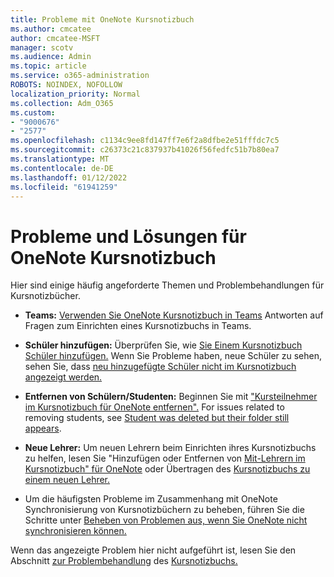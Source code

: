 ```yaml
---
title: Probleme mit OneNote Kursnotizbuch
ms.author: cmcatee
author: cmcatee-MSFT
manager: scotv
ms.audience: Admin
ms.topic: article
ms.service: o365-administration
ROBOTS: NOINDEX, NOFOLLOW
localization_priority: Normal
ms.collection: Adm_O365
ms.custom:
- "9000676"
- "2577"
ms.openlocfilehash: c1134c9ee8fd147ff7e6f2a8dfbe2e51fffdc7c5
ms.sourcegitcommit: c26373c21c837937b41026f56fedfc51b7b80ea7
ms.translationtype: MT
ms.contentlocale: de-DE
ms.lasthandoff: 01/12/2022
ms.locfileid: "61941259"
---
```

# <a name="onenote-class-notebook-issues-and-resolutions"></a>Probleme und Lösungen für OneNote Kursnotizbuch

Hier sind einige häufig angeforderte Themen und Problembehandlungen für Kursnotizbücher.

- **Teams:** [Verwenden Sie OneNote Kursnotizbuch in Teams](https://support.office.com/article/bd77f11f-27cd-4d41-bfbd-2b11799f1440) Antworten auf Fragen zum Einrichten eines Kursnotizbuchs in Teams.

- **Schüler hinzufügen:** Überprüfen Sie, wie [Sie Einem Kursnotizbuch Schüler hinzufügen.](https://support.office.com/article/149882af-506a-4689-9fee-39309b97aae8) Wenn Sie Probleme haben, neue Schüler zu sehen, sehen Sie, dass [neu hinzugefügte Schüler nicht im Kursnotizbuch angezeigt werden.](https://support.office.com/article/4da02c45-b435-4af1-921b-51b8ee40e1c9)

- **Entfernen von Schülern/Studenten:** Beginnen Sie mit ["Kursteilnehmer im Kursnotizbuch für OneNote entfernen".](https://support.office.com/article/86dcf019-408f-4de8-8055-eb61f1578c3c) For issues related to removing students, see [Student was deleted but their folder still appears](https://support.office.com/article/0ed81eaa-c14a-436f-bb6f-ce95f130cc71).

- **Neue Lehrer:** Um neuen Lehrern beim Einrichten ihres Kursnotizbuchs zu helfen, lesen Sie "Hinzufügen oder Entfernen von [Mit-Lehrern im Kursnotizbuch" für OneNote](https://support.office.com/article/fdcb870b-49a7-4a14-9ea6-d817f88026f8) oder Übertragen des [Kursnotizbuchs zu einem neuen Lehrer.](https://support.office.com/article/84ef5d4a-0eec-4d5b-bc22-1317bc3b9027)

- Um die häufigsten Probleme im Zusammenhang mit OneNote Synchronisierung von Kursnotizbüchern zu beheben, führen Sie die Schritte unter [Beheben von Problemen aus, wenn Sie OneNote nicht synchronisieren können.](https://support.office.com/article/Fix-issues-when-you-can-t-sync-OneNote-299495ef-66d1-448f-90c1-b785a6968d45)

Wenn das angezeigte Problem hier nicht aufgeführt ist, lesen Sie den Abschnitt [zur Problembehandlung](https://support.office.com/article/class-notebook-ee70aff9-52e8-449f-be6a-7cbc1d65eaea#ID0EAABAAA=Manage&ID0EABAAA=Troubleshoot) des [Kursnotizbuchs.](https://support.office.com/article/class-notebook-ee70aff9-52e8-449f-be6a-7cbc1d65eaea) 


